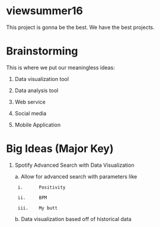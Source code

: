# viewsummer16
This project is gonna be the best. We have the best projects.
# Brainstorming
This is where we put our meaningless ideas:

1. Data visualization tool

2. Data analysis tool

3. Web service

4. Social media

5. Mobile Application



# Big Ideas (Major Key)
1. Spotify Advanced Search with Data Visualization

	a. Allow for advanced search with parameters like

		i. 		Positivity

		ii.		BPM

		iii.	My butt

	b. Data visualization based off of historical data





